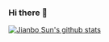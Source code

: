 ### Hi there 👋


[![Jianbo Sun's github stats](https://github-readme-stats.vercel.app/api?username=wonderflow)](https://github.com/wonderflow)
